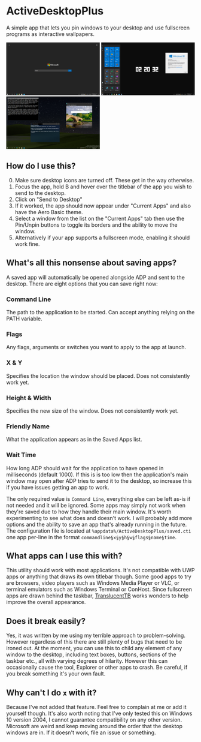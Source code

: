 # ActiveDesktopPlus
A simple app that lets you pin windows to your desktop and use fullscreen programs as interactive wallpapers.

<img src="/img/1.png" width="250"> <img src="/img/2.png" width="250"> <img src="/img/3.png" width="250">

## How do I use this?
0. Make sure desktop icons are turned off. These get in the way otherwise.
1. Focus the app, hold B and hover over the titlebar of the app you wish to send to the desktop.
2. Click on "Send to Desktop"
3. If it worked, the app should now appear under "Current Apps" and also have the Aero Basic theme.
4. Select a window from the list on the "Current Apps" tab then use the Pin/Unpin buttons to toggle its borders and the ability to move the window.
5. Alternatively if your app supports a fullscreen mode, enabling it should work fine.

## What's all this nonsense about saving apps?
A saved app will automatically be opened alongside ADP and sent to the desktop. There are eight options that you can save right now:
### Command Line
The path to the application to be started. Can accept anything relying on the PATH variable.
### Flags
Any flags, arguments or switches you want to apply to the app at launch.
### X & Y
Specifies the location the window should be placed. Does not consistently work yet.
### Height & Width
Specifies the new size of the window. Does not consistently work yet.
### Friendly Name
What the application appears as in the Saved Apps list.
### Wait Time
How long ADP should wait for the application to have opened in milliseconds (default 1000). If this is is too low then the application's main window may open after ADP tries to send it to the desktop, so increase this if you have issues getting an app to work.

The only required value is `Command Line`, everything else can be left as-is if not needed and it will be ignored. Some apps may simply not work when they're saved due to how they handle their main window. It's worth experimenting to see what does and doesn't work. I will probably add more options and the ability to save an app that's already running in the future. The configuration file is located at `%appdata%/ActiveDesktopPlus/saved.cti` one app per-line in the format `commandline§x§y§h§w§flags§name§time`.

## What apps can I use this with?
This utility should work with most applications. It's not compatible with UWP apps or anything that draws its own titlebar though. Some good apps to try are browsers, video players such as Windows Media Player or VLC, or terminal emulators such as Windows Terminal or ConHost. Since fullscreen apps are drawn behind the taskbar, [TranslucentTB](https://github.com/TranslucentTB/TranslucentTB) works wonders to help improve the overall appearance.

## Does it break easily?
Yes, it was written by me using my terrible approach to problem-solving. However regardless of this there are still plenty of bugs that need to be ironed out. At the moment, you can use this to child any element of any window to the desktop, including text boxes, buttons, sections of the taskbar etc., all with varying degrees of hilarity. However this can occasionally cause the tool, Explorer or other apps to crash. Be careful, if you break something it's your own fault.

## Why can't I do `x` with it?
Because I've not added that feature. Feel free to complain at me or add it yourself though. It's also worth noting that I've only tested this on Windows 10 version 2004, I cannot guarantee compatibility on any other version. Microsoft are weird and keep moving around the order that the desktop windows are in. If it doesn't work, file an issue or something.
